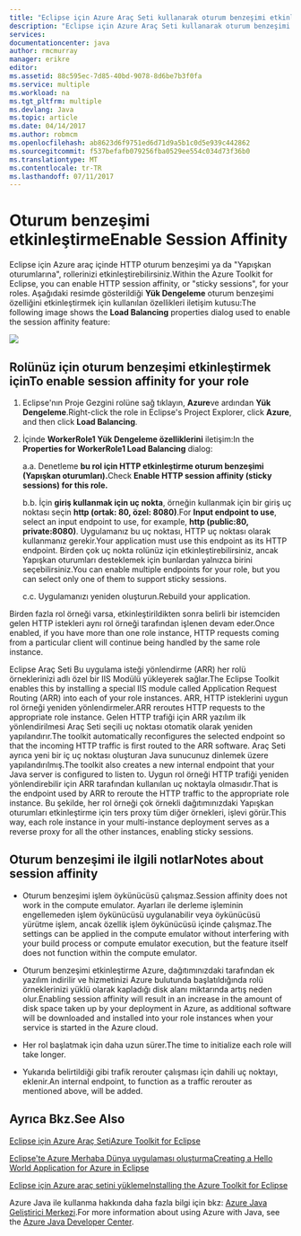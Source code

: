 ```yaml
---
title: "Eclipse için Azure Araç Seti kullanarak oturum benzeşimi etkinleştir"
description: "Eclipse için Azure Araç Seti kullanarak oturum benzeşimi etkinleştirme hakkında bilgi edinin."
services: 
documentationcenter: java
author: rmcmurray
manager: erikre
editor: 
ms.assetid: 88c595ec-7d85-40bd-9078-8d6be7b3f0fa
ms.service: multiple
ms.workload: na
ms.tgt_pltfrm: multiple
ms.devlang: Java
ms.topic: article
ms.date: 04/14/2017
ms.author: robmcm
ms.openlocfilehash: ab8623d6f9751ed6d71d9a5b1c0d5e939c442862
ms.sourcegitcommit: f537befafb079256fba0529ee554c034d73f36b0
ms.translationtype: MT
ms.contentlocale: tr-TR
ms.lasthandoff: 07/11/2017
---
```

# <a name="enable-session-affinity"></a><span data-ttu-id="f906a-103">Oturum benzeşimi etkinleştirme</span><span class="sxs-lookup"><span data-stu-id="f906a-103">Enable Session Affinity</span></span>
<span data-ttu-id="f906a-104">Eclipse için Azure araç içinde HTTP oturum benzeşimi ya da "Yapışkan oturumlarına", rollerinizi etkinleştirebilirsiniz.</span><span class="sxs-lookup"><span data-stu-id="f906a-104">Within the Azure Toolkit for Eclipse, you can enable HTTP session affinity, or "sticky sessions", for your roles.</span></span> <span data-ttu-id="f906a-105">Aşağıdaki resimde gösterildiği **Yük Dengeleme** oturum benzeşimi özelliğini etkinleştirmek için kullanılan özellikleri iletişim kutusu:</span><span class="sxs-lookup"><span data-stu-id="f906a-105">The following image shows the **Load Balancing** properties dialog used to enable the session affinity feature:</span></span>

![][ic719492]

## <a name="to-enable-session-affinity-for-your-role"></a><span data-ttu-id="f906a-106">Rolünüz için oturum benzeşimi etkinleştirmek için</span><span class="sxs-lookup"><span data-stu-id="f906a-106">To enable session affinity for your role</span></span>
1. <span data-ttu-id="f906a-107">Eclipse'nın Proje Gezgini rolüne sağ tıklayın, **Azure**ve ardından **Yük Dengeleme**.</span><span class="sxs-lookup"><span data-stu-id="f906a-107">Right-click the role in Eclipse's Project Explorer, click **Azure**, and then click **Load Balancing**.</span></span>

2. <span data-ttu-id="f906a-108">İçinde **WorkerRole1 Yük Dengeleme özelliklerini** iletişim:</span><span class="sxs-lookup"><span data-stu-id="f906a-108">In the **Properties for WorkerRole1 Load Balancing** dialog:</span></span>

   <span data-ttu-id="f906a-109">a.</span><span class="sxs-lookup"><span data-stu-id="f906a-109">a.</span></span> <span data-ttu-id="f906a-110">Denetleme **bu rol için HTTP etkinleştirme oturum benzeşimi (Yapışkan oturumları).**</span><span class="sxs-lookup"><span data-stu-id="f906a-110">Check **Enable HTTP session affinity (sticky sessions) for this role.**</span></span>

   <span data-ttu-id="f906a-111">b.</span><span class="sxs-lookup"><span data-stu-id="f906a-111">b.</span></span> <span data-ttu-id="f906a-112">İçin **giriş kullanmak için uç nokta**, örneğin kullanmak için bir giriş uç noktası seçin **http (ortak: 80, özel: 8080)**.</span><span class="sxs-lookup"><span data-stu-id="f906a-112">For **Input endpoint to use**, select an input endpoint to use, for example, **http (public:80, private:8080)**.</span></span> <span data-ttu-id="f906a-113">Uygulamanız bu uç noktası, HTTP uç noktası olarak kullanmanız gerekir.</span><span class="sxs-lookup"><span data-stu-id="f906a-113">Your application must use this endpoint as its HTTP endpoint.</span></span> <span data-ttu-id="f906a-114">Birden çok uç nokta rolünüz için etkinleştirebilirsiniz, ancak Yapışkan oturumları desteklemek için bunlardan yalnızca birini seçebilirsiniz.</span><span class="sxs-lookup"><span data-stu-id="f906a-114">You can enable multiple endpoints for your role, but you can select only one of them to support sticky sessions.</span></span>

   <span data-ttu-id="f906a-115">c.</span><span class="sxs-lookup"><span data-stu-id="f906a-115">c.</span></span> <span data-ttu-id="f906a-116">Uygulamanızı yeniden oluşturun.</span><span class="sxs-lookup"><span data-stu-id="f906a-116">Rebuild your application.</span></span>

<span data-ttu-id="f906a-117">Birden fazla rol örneği varsa, etkinleştirildikten sonra belirli bir istemciden gelen HTTP istekleri aynı rol örneği tarafından işlenen devam eder.</span><span class="sxs-lookup"><span data-stu-id="f906a-117">Once enabled, if you have more than one role instance, HTTP requests coming from a particular client will continue being handled by the same role instance.</span></span>

<span data-ttu-id="f906a-118">Eclipse Araç Seti Bu uygulama isteği yönlendirme (ARR) her rolü örneklerinizi adlı özel bir IIS Modülü yükleyerek sağlar.</span><span class="sxs-lookup"><span data-stu-id="f906a-118">The Eclipse Toolkit enables this by installing a special IIS module called Application Request Routing (ARR) into each of your role instances.</span></span> <span data-ttu-id="f906a-119">ARR, HTTP isteklerini uygun rol örneği yeniden yönlendirmeler.</span><span class="sxs-lookup"><span data-stu-id="f906a-119">ARR reroutes HTTP requests to the appropriate role instance.</span></span> <span data-ttu-id="f906a-120">Gelen HTTP trafiği için ARR yazılım ilk yönlendirilmesi Araç Seti seçili uç noktası otomatik olarak yeniden yapılandırır.</span><span class="sxs-lookup"><span data-stu-id="f906a-120">The toolkit automatically reconfigures the selected endpoint so that the incoming HTTP traffic is first routed to the ARR software.</span></span> <span data-ttu-id="f906a-121">Araç Seti ayrıca yeni bir iç uç noktası oluşturan Java sunucunuz dinlemek üzere yapılandırılmış.</span><span class="sxs-lookup"><span data-stu-id="f906a-121">The toolkit also creates a new internal endpoint that your Java server is configured to listen to.</span></span> <span data-ttu-id="f906a-122">Uygun rol örneği HTTP trafiği yeniden yönlendirebilir için ARR tarafından kullanılan uç noktayla olmasıdır.</span><span class="sxs-lookup"><span data-stu-id="f906a-122">That is the endpoint used by ARR to reroute the HTTP traffic to the appropriate role instance.</span></span> <span data-ttu-id="f906a-123">Bu şekilde, her rol örneği çok örnekli dağıtımınızdaki Yapışkan oturumları etkinleştirme için ters proxy tüm diğer örnekleri, işlevi görür.</span><span class="sxs-lookup"><span data-stu-id="f906a-123">This way, each role instance in your multi-instance deployment serves as a reverse proxy for all the other instances, enabling sticky sessions.</span></span>

## <a name="notes-about-session-affinity"></a><span data-ttu-id="f906a-124">Oturum benzeşimi ile ilgili notlar</span><span class="sxs-lookup"><span data-stu-id="f906a-124">Notes about session affinity</span></span>
* <span data-ttu-id="f906a-125">Oturum benzeşimi işlem öykünücüsü çalışmaz.</span><span class="sxs-lookup"><span data-stu-id="f906a-125">Session affinity does not work in the compute emulator.</span></span> <span data-ttu-id="f906a-126">Ayarları ile derleme işleminin engellemeden işlem öykünücüsü uygulanabilir veya öykünücüsü yürütme işlem, ancak özellik işlem öykünücüsü içinde çalışmaz.</span><span class="sxs-lookup"><span data-stu-id="f906a-126">The settings can be applied in the compute emulator without interfering with your build process or compute emulator execution, but the feature itself does not function within the compute emulator.</span></span>

* <span data-ttu-id="f906a-127">Oturum benzeşimi etkinleştirme Azure, dağıtımınızdaki tarafından ek yazılım indirilir ve hizmetinizi Azure bulutunda başlatıldığında rolü örneklerinizi yüklü olarak kapladığı disk alanı miktarında artış neden olur.</span><span class="sxs-lookup"><span data-stu-id="f906a-127">Enabling session affinity will result in an increase in the amount of disk space taken up by your deployment in Azure, as additional software will be downloaded and installed into your role instances when your service is started in the Azure cloud.</span></span>

* <span data-ttu-id="f906a-128">Her rol başlatmak için daha uzun sürer.</span><span class="sxs-lookup"><span data-stu-id="f906a-128">The time to initialize each role will take longer.</span></span>

* <span data-ttu-id="f906a-129">Yukarıda belirtildiği gibi trafik rerouter çalışması için dahili uç noktayı, eklenir.</span><span class="sxs-lookup"><span data-stu-id="f906a-129">An internal endpoint, to function as a traffic rerouter as mentioned above, will be added.</span></span>


## <a name="see-also"></a><span data-ttu-id="f906a-130">Ayrıca Bkz.</span><span class="sxs-lookup"><span data-stu-id="f906a-130">See Also</span></span>
<span data-ttu-id="f906a-131">[Eclipse için Azure Araç Seti][Azure Toolkit for Eclipse]</span><span class="sxs-lookup"><span data-stu-id="f906a-131">[Azure Toolkit for Eclipse][Azure Toolkit for Eclipse]</span></span>

<span data-ttu-id="f906a-132">[Eclipse'te Azure Merhaba Dünya uygulaması oluşturma][Creating a Hello World Application for Azure in Eclipse]</span><span class="sxs-lookup"><span data-stu-id="f906a-132">[Creating a Hello World Application for Azure in Eclipse][Creating a Hello World Application for Azure in Eclipse]</span></span>

<span data-ttu-id="f906a-133">[Eclipse için Azure araç setini yükleme][Installing the Azure Toolkit for Eclipse]</span><span class="sxs-lookup"><span data-stu-id="f906a-133">[Installing the Azure Toolkit for Eclipse][Installing the Azure Toolkit for Eclipse]</span></span> 

<span data-ttu-id="f906a-134">Azure Java ile kullanma hakkında daha fazla bilgi için bkz: [Azure Java Geliştirici Merkezi][Azure Java Developer Center].</span><span class="sxs-lookup"><span data-stu-id="f906a-134">For more information about using Azure with Java, see the [Azure Java Developer Center][Azure Java Developer Center].</span></span>

<!-- URL List -->

[Azure Java Developer Center]: http://go.microsoft.com/fwlink/?LinkID=699547
[Azure Toolkit for Eclipse]: http://go.microsoft.com/fwlink/?LinkID=699529
[Creating a Hello World Application for Azure in Eclipse]: http://go.microsoft.com/fwlink/?LinkID=699533
[How to Maintain Session Data with Session Affinity]: http://go.microsoft.com/fwlink/?LinkID=699539
[Installing the Azure Toolkit for Eclipse]: http://go.microsoft.com/fwlink/?LinkId=699546

<!-- IMG List -->

[ic719492]: ./media/azure-toolkit-for-eclipse-enable-session-affinity/ic719492.png

<!-- Legacy MSDN URL = https://msdn.microsoft.com/library/azure/hh690950.aspx -->
